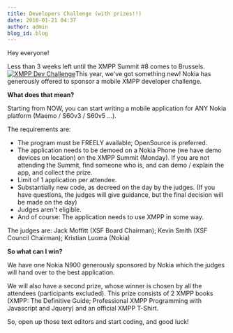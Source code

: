 ```yaml
---
title: Developers Challenge (with prizes!!)
date: 2010-01-21 04:37
author: admin
blog_id: blog
---
```


Hey everyone!

Less than 3 weeks left until the XMPP Summit \#8 comes to Brussels.
[![](http://stage.xmpp.org/wp-content/uploads/2010/01/devchallenge.jpg "XMPP Dev Challenge")](http://stage.xmpp.org/wp-content/uploads/2010/01/devchallenge.jpg)This year, we've got something new! Nokia has generously offered to sponsor a mobile XMPP developer challenge.

**What does that mean?**

Starting from NOW, you can start writing a mobile application for ANY Nokia platform (Maemo / S60v3 / S60v5 ...).

The requirements are:

-   The program must be FREELY available; OpenSource is preferred.
-   The application needs to be demoed on a Nokia Phone (we have demo devices on location) on the XMPP Summit (Monday). If you are not attending the Summit, find someone who is, and can demo / explain the app, and collect the prize.
-   Limit of 1 application per attendee.
-   Substantially new code, as decreed on the day by the judges. (If you have questions, the judges will give guidance, but the final decision will be made on the day)
-   Judges aren't eligible.
-   And of course: The application needs to use XMPP in some way.

The judges are: Jack Moffitt (XSF Board Chairman); Kevin Smith (XSF Council Chairman); Kristian Luoma (Nokia)

**So what can I win?**

We have one Nokia N900 generously sponsored by Nokia which the judges will hand over to the best application.

We will also have a second prize, whose winner is chosen by all the attendees (participants excluded). This prize consists of 2 XMPP books (XMPP: The Definitive Guide; Professional XMPP Programming with Javascript and Jquery) and an official XMPP T-Shirt.

So, open up those text editors and start coding, and good luck!

